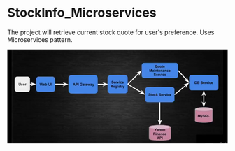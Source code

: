 # StockInfo_Microservices
The project will retrieve current stock quote for user's preference. Uses Microservices pattern.


![img](img.png)
